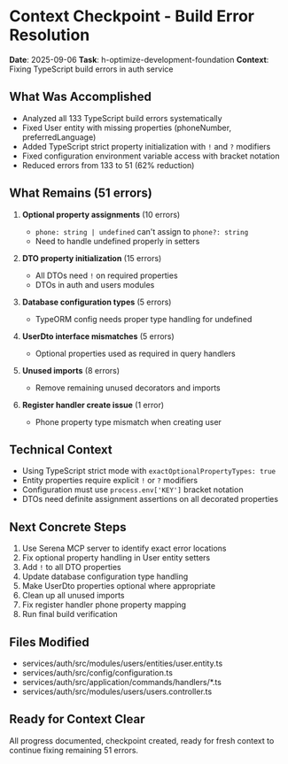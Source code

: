 # Context Checkpoint - Build Error Resolution
**Date**: 2025-09-06
**Task**: h-optimize-development-foundation
**Context**: Fixing TypeScript build errors in auth service

## What Was Accomplished
- Analyzed all 133 TypeScript build errors systematically
- Fixed User entity with missing properties (phoneNumber, preferredLanguage)
- Added TypeScript strict property initialization with `!` and `?` modifiers
- Fixed configuration environment variable access with bracket notation
- Reduced errors from 133 to 51 (62% reduction)

## What Remains (51 errors)
1. **Optional property assignments** (10 errors)
   - `phone: string | undefined` can't assign to `phone?: string`
   - Need to handle undefined properly in setters

2. **DTO property initialization** (15 errors)
   - All DTOs need `!` on required properties
   - DTOs in auth and users modules

3. **Database configuration types** (5 errors)
   - TypeORM config needs proper type handling for undefined

4. **UserDto interface mismatches** (5 errors)
   - Optional properties used as required in query handlers

5. **Unused imports** (8 errors)
   - Remove remaining unused decorators and imports

6. **Register handler create issue** (1 error)
   - Phone property type mismatch when creating user

## Technical Context
- Using TypeScript strict mode with `exactOptionalPropertyTypes: true`
- Entity properties require explicit `!` or `?` modifiers
- Configuration must use `process.env['KEY']` bracket notation
- DTOs need definite assignment assertions on all decorated properties

## Next Concrete Steps
1. Use Serena MCP server to identify exact error locations
2. Fix optional property handling in User entity setters
3. Add `!` to all DTO properties
4. Update database configuration type handling
5. Make UserDto properties optional where appropriate
6. Clean up all unused imports
7. Fix register handler phone property mapping
8. Run final build verification

## Files Modified
- services/auth/src/modules/users/entities/user.entity.ts
- services/auth/src/config/configuration.ts
- services/auth/src/application/commands/handlers/*.ts
- services/auth/src/modules/users/users.controller.ts

## Ready for Context Clear
All progress documented, checkpoint created, ready for fresh context to continue fixing remaining 51 errors.